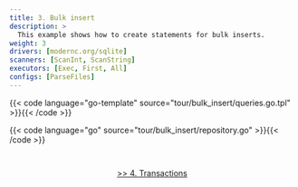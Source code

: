 ```yaml
---
title: 3. Bulk insert
description: >
  This example shows how to create statements for bulk inserts.
weight: 3
drivers: [modernc.org/sqlite]
scanners: [ScanInt, ScanString]
executors: [Exec, First, All]
configs: [ParseFiles]
---
```



{{< code language="go-template" source="tour/bulk_insert/queries.go.tpl" >}}{{< /code >}}

{{< code language="go" source="tour/bulk_insert/repository.go" >}}{{< /code >}}

<div style="padding-top: 2em; text-align: center"><a href="/tour/4_transactions/">>> 4. Transactions</a></div>
